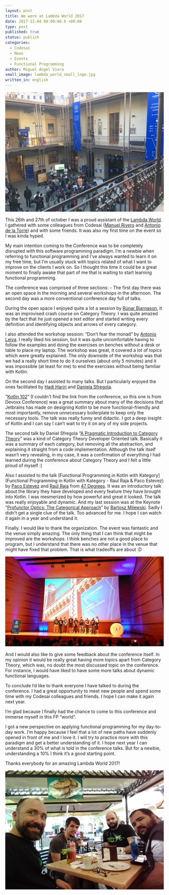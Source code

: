 ```yaml
---
layout: post
title: We were at Lambda World 2017
date: 2017-12-04 08:00:00.0 +00:00
type: post
published: true
status: publish
categories:
  - Codesai
  - News
  - Events
  - Functional Programming
author: Miguel Ángel Viera
small_image: lambda_world_small_logo.jpg
written_in: english
---
```


<img src="/assets/lambda_world_main_hall.jpg" alt="Lambda World Main Hall"/>

This 26th and 27th of october I was a proud assistant of the [Lambda World](http://www.lambda.world/). I gathered with some colleagues from Codesai ([Manuel Rivero](http://www.twitter.com/trikitrok) and [Antonio de la Torre](http://www.twitter.com/adelatorrefoss)) and with some friends. It was also my first time on the event so I was kinda hyped.

My main intention coming to the Conference was to be completely disrupted with this software programming paradigm. I’m a newbie when referring to functional programming and I've always wanted to learn it on my free time, but I’m usually stuck with topics related of what I want to improve on the clients I work on. So I thought this time it could be a great moment to finally awake that part of me that is waiting to start learning functional programming.

The conference was comprised of three sections:
	- The first day there was an open space in the morning and several workshops in the afternoon.
The second day was a more conventional conference day full of talks.

During the open space I enjoyed quite a lot a session by [Rúnar Bjarnason](https://twitter.com/runarorama), it was an improvised crash course on Category Theory. I was quite amazed by the fact that he just opened a text editor and started writing every definition and identifying objects and arrows of every category.

I also attended the workshop session: “Don’t fear the monad” by [Antonio Leiva](https://twitter.com/lime_cl). I really liked his session, but it was quite uncomfortable having to follow the examples and doing the exercises on benches without a desk or table to place my laptop. The workshop was great, it covered a lot of topics which were greatly explained. The only downside of the workshop was that we had a really short time to do it ourselves (about only 5 minutes) and it was impossible (at least for me) to end the exercises without being familiar with Kotlin.

On the second day I assisted to many talks. But I particularly enjoyed the ones facilitated by [Hadi Hariri](https://twitter.com/hhariri) and [Daniela Sfregola](https://twitter.com/DanielaSfregola).

“[Kotlin 102](https://www.youtube.com/watch?v=a7QpoMj2uIA)” (I couldn't find the link from the conference, so this one is from Devoxx Conference) was a great summary about many of the decisions that Jetbrains has made on designing Kotlin to be more functional-friendly and most importantly, remove unnecessary boilerplate to keep only the necessary tools. The talk was really funny and didactic. I got a deep insight of Kotlin and I can say I can’t wait to try it on any of my side projects.

The second talk by Daniel Sfregola “[A Pragmatic Introduction to Category Theory](https://www.youtube.com/watch?v=MvQxNm5gn8g)” was a kind of Category Theory Developer Oriented talk. Basically it was a summary of each category, but removing all the abstraction, and explaining it straight from a code implementation. Although the talk itself wasn’t very revealing, in my case, it was a confirmation of everything I had learned during the conference about Category Theory and I felt a little proud of myself :)

Also I assisted to the talk [Functional Programming in Kotlin with Kategory](Functional Programming in Kotlin with Kategory - Raul Raja & Paco Estevez) by [Paco Estevez](https://twitter.com/pacoworks) and [Raúl Raja](https://twitter.com/raulraja) from [47 Degrees](https://twitter.com/47deg).  It was an introductory talk about the library they have developed and every feature they have brought into Kotlin. I was mesmerized by how powerful and great it looked. The talk was really enjoyable and dynamic.
 And my last session was at the Keynote “[Profunctor Optics: The Categorical Approach](https://www.youtube.com/watch?v=l1FCXUi6Vlw)” by [Bartosz Milewski](https://twitter.com/bartoszmilewski). Sadly I didn’t get a single clue of the talk. Too advanced for me. I hope I can watch it again in a year and understand it.

Finally. I would like to thank the organization. The event was fantastic and the venue simply amazing. The only thing that I can think that might be improved are the workshops. I think benches are not a good place to program, but I understand that there was no other place in the venue that might have fixed that problem. That is what tradeoffs are about :D

<img src="/assets/lambda-world-organisers.jpg" alt="Lambda World organisers"/>

And I would also like to give some feedback about the conference itself. In my opinion it would be really great having more topics apart from Category Theory, which was, no doubt the most discussed topic on the conference. For instance, I would have liked to have some more talks about dynamic functional languages.

To conclude I’d like to thank everyone I have talked to during the conference. I had a great opportunity to meet new people and spend some time with my Codesai colleagues and friends. I hope I can make it again next year.


I’m glad because I finally had the chance to come to this conference and immerse myself in this FP “world”.

I got a new perspective on applying functional programming for my day-to-day work. I’m happy because I feel that a lot of new paths have suddenly opened in front of me and I love it. I will try to practice more with this paradigm and get a better understanding of it. I hope next year I can understand a 30% of what is told in the conference talks. But for a newbie, understanding a 10% I think it’s a good starting point.

Thanks everybody for an amazing Lambda World 2017!

<img src="/assets/lambda_world_friends.jpg" alt="Lambda World Main Hall"/>
